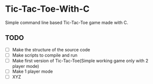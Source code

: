 # Tic-Tac-Toe-With-C

Simple command line based Tic-Tac-Toe game made with C.

## TODO

- [ ] Make the structure of the source code
- [ ] Make scripts to compile and run
- [ ] Make first version of Tic-Tac-Toe(Simple working game only with 2 player mode)
- [ ] Make 1 player mode
- [ ] XYZ
